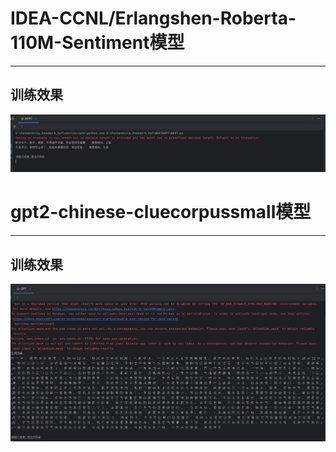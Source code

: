 # IDEA-CCNL/Erlangshen-Roberta-110M-Sentiment模型

---
## 训练效果
<img src="imgs/BERT.png" width="800" alt="BERT">

# gpt2-chinese-cluecorpussmall模型

---
## 训练效果
<img src="imgs/GPT.png" width="800" alt="GPT">